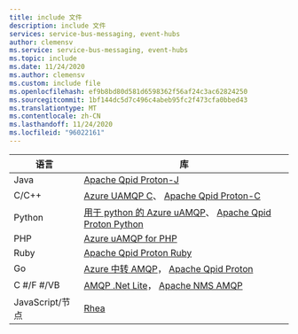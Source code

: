 ```yaml
---
title: include 文件
description: include 文件
services: service-bus-messaging, event-hubs
author: clemensv
ms.service: service-bus-messaging, event-hubs
ms.topic: include
ms.date: 11/24/2020
ms.author: clemensv
ms.custom: include file
ms.openlocfilehash: ef9b8bd80d581d6598362f56af24c3ac62824250
ms.sourcegitcommit: 1bf144dc5d7c496c4abeb95fc2f473cfa0bbed43
ms.translationtype: MT
ms.contentlocale: zh-CN
ms.lasthandoff: 11/24/2020
ms.locfileid: "96022161"
---
```

| 语言 | 库 |
| --- | --- |
| Java | [Apache Qpid Proton-J](https://qpid.apache.org/proton/index.html) |
| C/C++ |[Azure UAMQP C](https://github.com/azure/azure-uamqp-c/)、 [Apache Qpid Proton-C](https://qpid.apache.org/proton/index.html) |
| Python |[用于 python 的 Azure uAMQP](https://github.com/azure/azure-uamqp-python/)、 [Apache Qpid Proton Python](https://qpid.apache.org/releases/qpid-proton-0.32.0/proton/python/docs/overview.html) |
| PHP | [Azure uAMQP for PHP](https://github.com/vsouz4/azure-uamqp-php/) |
| Ruby | [Apache Qpid Proton Ruby](https://github.com/apache/qpid-proton/tree/master/ruby) |
| Go | [Azure 中转 AMQP](https://github.com/Azure/go-amqp)， [Apache Qpid Proton](https://github.com/apache/qpid-proton/tree/master/go/examples)
| C #/F #/VB | [AMQP .Net Lite](https://github.com/Azure/amqpnetlite)， [Apache NMS AMQP](https://github.com/apache/activemq-nms-amqp)|
| JavaScript/节点 | [Rhea](https://github.com/grs/rhea) |